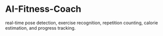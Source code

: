 # AI-Fitness-Coach
real-time pose detection, exercise recognition, repetition counting, calorie estimation, and progress tracking.
